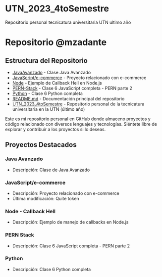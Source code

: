 # UTN_2023_4toSemestre
Repositorio personal tecnicatura universitaria UTN ultimo año

# Repositorio @mzadante
## Estructura del Repositorio

- [JavaAvanzado](JavaAvanzado) - Clase Java Avanzado
- [JavaScript/e-commerce](JavaScript/e-commerce) - Proyecto relacionado con e-commerce
- [Node](Node) - Ejemplo de Callback Hell en Node.js
- [PERN-Stack](PERN-Stack) - Clase 6 JavaScript completa - PERN parte 2
- [Python](Python) - Clase 6 Python completa
- [README.md](README.md) - Documentación principal del repositorio
- [UTN_2023_4toSemestre](UTN_2023_4toSemestre) - Repositorio personal de la tecnicatura universitaria en la UTN (último año)

Este es mi repositorio personal en GitHub donde almaceno proyectos y código relacionado con diversos lenguajes y tecnologías. Siéntete libre de explorar y contribuir a los proyectos si lo deseas.

## Proyectos Destacados

### Java Avanzado

- Descripción: Clase de Java Avanzado

### JavaScript/e-commerce

- Descripción: Proyecto relacionado con e-commerce
- Última modificación: Quite token

### Node - Callback Hell

- Descripción: Ejemplo de manejo de callbacks en Node.js

### PERN Stack

- Descripción: Clase 6 JavaScript completa - PERN parte 2

### Python

- Descripción: Clase 6 Python completa





